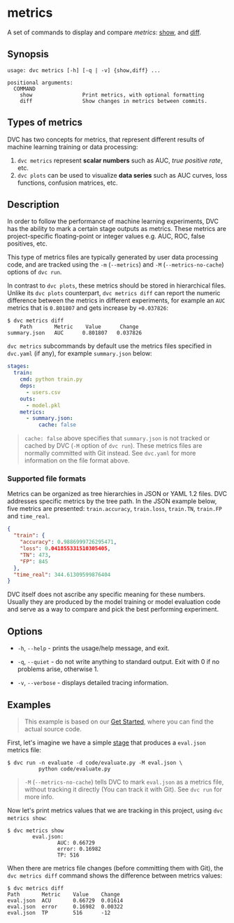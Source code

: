 # metrics

A set of commands to display and compare _metrics_:
[show](/doc/command-reference/metrics/show), and
[diff](/doc/command-reference/metrics/diff).

## Synopsis

```usage
usage: dvc metrics [-h] [-q | -v] {show,diff} ...

positional arguments:
  COMMAND
    show                Print metrics, with optional formatting
    diff                Show changes in metrics between commits.
```

## Types of metrics

DVC has two concepts for metrics, that represent different results of machine
learning training or data processing:

1. `dvc metrics` represent **scalar numbers** such as AUC, _true positive rate_,
   etc.
2. `dvc plots` can be used to visualize **data series** such as AUC curves, loss
   functions, confusion matrices, etc.

## Description

In order to follow the performance of machine learning experiments, DVC has the
ability to mark a certain stage <abbr>outputs</abbr> as metrics. These metrics
are project-specific floating-point or integer values e.g. AUC, ROC, false
positives, etc.

This type of metrics files are typically generated by user data processing code,
and are tracked using the `-m` (`--metrics`) and `-M` (`--metrics-no-cache`)
options of `dvc run`.

In contrast to `dvc plots`, these metrics should be stored in hierarchical
files. Unlike its `dvc plots` counterpart, `dvc metrics diff` can report the
numeric difference between the metrics in different experiments, for example an
`AUC` metrics that is `0.801807` and gets increase by `+0.037826`:

```dvc
$ dvc metrics diff
    Path       Metric    Value      Change
summary.json   AUC      0.801807   0.037826
```

`dvc metrics` subcommands by default use the metrics files specified in
`dvc.yaml` (if any), for example `summary.json` below:

```yaml
stages:
  train:
    cmd: python train.py
    deps:
      - users.csv
    outs:
      - model.pkl
    metrics:
      - summary.json:
          cache: false
```

> `cache: false` above specifies that `summary.json` is not tracked or
> <abbr>cached</abbr> by DVC (`-M` option of `dvc run`). These metrics files are
> normally committed with Git instead. See `dvc.yaml` for more information on
> the file format above.

### Supported file formats

Metrics can be organized as tree hierarchies in JSON or YAML 1.2 files. DVC
addresses specific metrics by the tree path. In the JSON example below, five
metrics are presented: `train.accuracy`, `train.loss`, `train.TN`, `train.FP`
and `time_real`.

```json
{
  "train": {
    "accuracy": 0.9886999726295471,
    "loss": 0.041855331510305405,
    "TN": 473,
    "FP": 845
  },
  "time_real": 344.61309599876404
}
```

DVC itself does not ascribe any specific meaning for these numbers. Usually they
are produced by the model training or model evaluation code and serve as a way
to compare and pick the best performing experiment.

## Options

- `-h`, `--help` - prints the usage/help message, and exit.

- `-q`, `--quiet` - do not write anything to standard output. Exit with 0 if no
  problems arise, otherwise 1.

- `-v`, `--verbose` - displays detailed tracing information.

## Examples

> This example is based on our
> [Get Started](/doc/tutorials/get-started/experiments#project-metrics), where
> you can find the actual source code.

First, let's imagine we have a simple [stage](/doc/command-reference/run) that
produces a `eval.json` metrics file:

```dvc
$ dvc run -n evaluate -d code/evaluate.py -M eval.json \
          python code/evaluate.py
```

> `-M` (`--metrics-no-cache`) tells DVC to mark `eval.json` as a metrics file,
> without tracking it directly (You can track it with Git). See `dvc run` for
> more info.

Now let's print metrics values that we are tracking in this
<abbr>project</abbr>, using `dvc metrics show`:

```dvc
$ dvc metrics show
        eval.json:
                AUC: 0.66729
                error: 0.16982
                TP: 516
```

When there are metrics file changes (before committing them with Git), the
`dvc metrics diff` command shows the difference between metrics values:

```dvc
$ dvc metrics diff
Path       Metric    Value    Change
eval.json  ACU       0.66729  0.01614
eval.json  error     0.16982  0.00322
eval.json  TP        516      -12
```
